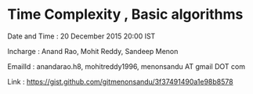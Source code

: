 # Time Complexity , Basic algorithms 
Date and Time : 20 December 2015 20:00 IST

Incharge : Anand Rao, Mohit Reddy, Sandeep Menon 

EmailId :  anandarao.h8, mohitreddy1996, menonsandu AT gmail DOT com

Link : https://gist.github.com/gitmenonsandu/3f37491490a1e98b8578

